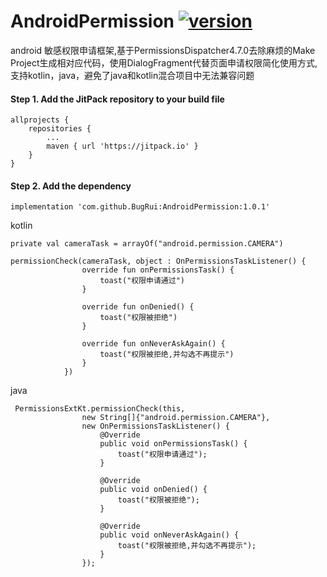 # AndroidPermission  [![version](https://jitpack.io/v/BugRui/AndroidPermission.svg)](https://jitpack.io/#BugRui/AndroidPermission/1.0.1)
android 敏感权限申请框架,基于PermissionsDispatcher4.7.0去除麻烦的Make Project生成相对应代码，使用DialogFragment代替页面申请权限简化使用方式,支持kotlin，java，避免了java和kotlin混合项目中无法兼容问题

#### Step 1. Add the JitPack repository to your build file
```
allprojects {
	repositories {
		...
		maven { url 'https://jitpack.io' }
	}
}

```
####  Step 2. Add the dependency
```
implementation 'com.github.BugRui:AndroidPermission:1.0.1'
```

kotlin
```
private val cameraTask = arrayOf("android.permission.CAMERA")

permissionCheck(cameraTask, object : OnPermissionsTaskListener() {
                override fun onPermissionsTask() {
                    toast("权限申请通过")
                }

                override fun onDenied() {
                    toast("权限被拒绝")
                }

                override fun onNeverAskAgain() {
                    toast("权限被拒绝,并勾选不再提示")
                }
            })
```
java
```
 PermissionsExtKt.permissionCheck(this,
                new String[]{"android.permission.CAMERA"},
                new OnPermissionsTaskListener() {
                    @Override
                    public void onPermissionsTask() {
                        toast("权限申请通过");
                    }

                    @Override
                    public void onDenied() {
                        toast("权限被拒绝");
                    }

                    @Override
                    public void onNeverAskAgain() {
                        toast("权限被拒绝,并勾选不再提示");
                    }
                });
```
